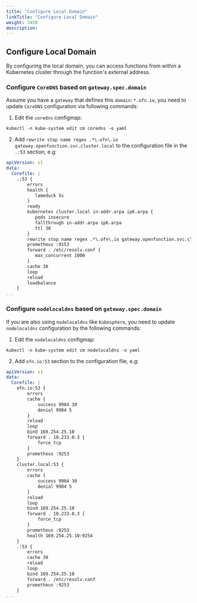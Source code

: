 ```yaml
---
title: "Configure Local Domain"
linkTitle: "Configure Local Domain"
weight: 3450
description:
---
```


## Configure Local Domain
By configuring the local domain, you can access functions from within a Kubernetes cluster through the function's external address.
### Configure `CoreDNS` based on `gateway.spec.domain`
Assume you have a `gateway` that defines this `domain`: `*.ofn.io`, you need to update `CoreDNS` configuration via following commands:
1. Edit the `coredns` configmap:
```shell=
kubectl -n kube-system edit cm coredns -o yaml
```
2. Add `rewrite stop name regex .*\.ofn\.io gateway.openfunction.svc.cluster.local` to the configuration file in the `.:53` section, e.g:
```yaml
apiVersion: v1
data:
  Corefile: |
    .:53 {
        errors
        health {
           lameduck 5s
        }
        ready
        kubernetes cluster.local in-addr.arpa ip6.arpa {
           pods insecure
           fallthrough in-addr.arpa ip6.arpa
           ttl 30
        }
        rewrite stop name regex .*\.ofn\.io gateway.openfunction.svc.cluster.local
        prometheus :9153
        forward . /etc/resolv.conf {
           max_concurrent 1000
        }
        cache 30
        loop
        reload
        loadbalance
    }
...
```
### Configure `nodelocaldns` based on `gateway.spec.domain`
If you are also using `nodelocaldns` like `Kubesphere`, you need to update `nodelocaldns` configuration by the following commands:
1. Edit the `nodelocaldns` configmap:
```shell=
kubectl -n kube-system edit cm nodelocaldns -o yaml
```
2. Add `ofn.io:53` section to the configuration file, e.g:
```yaml
apiVersion: v1
data:
  Corefile: |
    ofn.io:53 {
        errors
        cache {
            success 9984 30
            denial 9984 5
        }
        reload
        loop
        bind 169.254.25.10
        forward . 10.233.0.3 {
            force_tcp
        }
        prometheus :9253
    }
    cluster.local:53 {
        errors
        cache {
            success 9984 30
            denial 9984 5
        }
        reload
        loop
        bind 169.254.25.10
        forward . 10.233.0.3 {
            force_tcp
        }
        prometheus :9253
        health 169.254.25.10:9254
    }
    .:53 {
        errors
        cache 30
        reload
        loop
        bind 169.254.25.10
        forward . /etc/resolv.conf
        prometheus :9253
    }
...
```